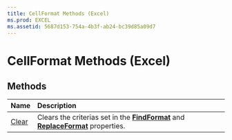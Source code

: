 ```yaml
---
title: CellFormat Methods (Excel)
ms.prod: EXCEL
ms.assetid: 5687d153-754a-4b3f-ab24-bc39d85a09d7
---
```



# CellFormat Methods (Excel)

## Methods



|**Name**|**Description**|
|:-----|:-----|
|[Clear](cellformat-clear-method-excel.md)|Clears the criterias set in the  **[FindFormat](application-findformat-property-excel.md)** and **[ReplaceFormat](application-replaceformat-property-excel.md)** properties.|

